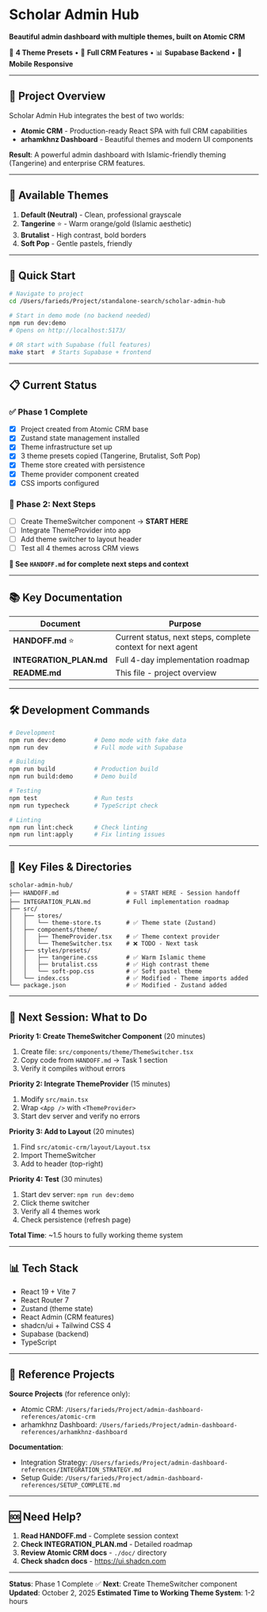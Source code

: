 # Scholar Admin Hub

**Beautiful admin dashboard with multiple themes, built on Atomic CRM**

🎨 **4 Theme Presets** • 🚀 **Full CRM Features** • 📊 **Supabase Backend** • 📱 **Mobile Responsive**

---

## 🎯 Project Overview

Scholar Admin Hub integrates the best of two worlds:
- **Atomic CRM** - Production-ready React SPA with full CRM capabilities
- **arhamkhnz Dashboard** - Beautiful themes and modern UI components

**Result**: A powerful admin dashboard with Islamic-friendly theming (Tangerine) and enterprise CRM features.

---

## 🎨 Available Themes

1. **Default (Neutral)** - Clean, professional grayscale
2. **Tangerine** ⭐ - Warm orange/gold (Islamic aesthetic)
3. **Brutalist** - High contrast, bold borders
4. **Soft Pop** - Gentle pastels, friendly

---

## 🚀 Quick Start

```bash
# Navigate to project
cd /Users/farieds/Project/standalone-search/scholar-admin-hub

# Start in demo mode (no backend needed)
npm run dev:demo
# Opens on http://localhost:5173/

# OR start with Supabase (full features)
make start  # Starts Supabase + frontend
```

---

## 📋 Current Status

### ✅ Phase 1 Complete

- [x] Project created from Atomic CRM base
- [x] Zustand state management installed
- [x] Theme infrastructure set up
- [x] 3 theme presets copied (Tangerine, Brutalist, Soft Pop)
- [x] Theme store created with persistence
- [x] Theme provider component created
- [x] CSS imports configured

### 🚧 Phase 2: Next Steps

- [ ] Create ThemeSwitcher component → **START HERE**
- [ ] Integrate ThemeProvider into app
- [ ] Add theme switcher to layout header
- [ ] Test all 4 themes across CRM views

**📖 See `HANDOFF.md` for complete next steps and context**

---

## 📚 Key Documentation

| Document | Purpose |
|----------|---------|
| **HANDOFF.md** ⭐ | Current status, next steps, complete context for next agent |
| **INTEGRATION_PLAN.md** | Full 4-day implementation roadmap |
| **README.md** | This file - project overview |

---

## 🛠️ Development Commands

```bash
# Development
npm run dev:demo        # Demo mode with fake data
npm run dev             # Full mode with Supabase

# Building
npm run build           # Production build
npm run build:demo      # Demo build

# Testing
npm test                # Run tests
npm run typecheck       # TypeScript check

# Linting
npm run lint:check      # Check linting
npm run lint:apply      # Fix linting issues
```

---

## 📂 Key Files & Directories

```
scholar-admin-hub/
├── HANDOFF.md                   # ⭐ START HERE - Session handoff
├── INTEGRATION_PLAN.md          # Full implementation roadmap
├── src/
│   ├── stores/
│   │   └── theme-store.ts       # ✅ Theme state (Zustand)
│   ├── components/theme/
│   │   ├── ThemeProvider.tsx    # ✅ Theme context provider
│   │   └── ThemeSwitcher.tsx    # ❌ TODO - Next task
│   ├── styles/presets/
│   │   ├── tangerine.css        # ✅ Warm Islamic theme
│   │   ├── brutalist.css        # ✅ High contrast theme
│   │   └── soft-pop.css         # ✅ Soft pastel theme
│   └── index.css                # ✅ Modified - Theme imports added
└── package.json                 # ✅ Modified - Zustand added
```

---

## 🎯 Next Session: What to Do

**Priority 1: Create ThemeSwitcher Component** (20 minutes)

1. Create file: `src/components/theme/ThemeSwitcher.tsx`
2. Copy code from `HANDOFF.md` → Task 1 section
3. Verify it compiles without errors

**Priority 2: Integrate ThemeProvider** (15 minutes)

1. Modify `src/main.tsx`
2. Wrap `<App />` with `<ThemeProvider>`
3. Start dev server and verify no errors

**Priority 3: Add to Layout** (20 minutes)

1. Find `src/atomic-crm/layout/Layout.tsx`
2. Import ThemeSwitcher
3. Add to header (top-right)

**Priority 4: Test** (30 minutes)

1. Start dev server: `npm run dev:demo`
2. Click theme switcher
3. Verify all 4 themes work
4. Check persistence (refresh page)

**Total Time**: ~1.5 hours to fully working theme system

---

## 📊 Tech Stack

- React 19 + Vite 7
- React Router 7
- Zustand (theme state)
- React Admin (CRM features)
- shadcn/ui + Tailwind CSS 4
- Supabase (backend)
- TypeScript

---

## 🔗 Reference Projects

**Source Projects** (for reference only):
- Atomic CRM: `/Users/farieds/Project/admin-dashboard-references/atomic-crm`
- arhamkhnz Dashboard: `/Users/farieds/Project/admin-dashboard-references/arhamkhnz-dashboard`

**Documentation**:
- Integration Strategy: `/Users/farieds/Project/admin-dashboard-references/INTEGRATION_STRATEGY.md`
- Setup Guide: `/Users/farieds/Project/admin-dashboard-references/SETUP_COMPLETE.md`

---

## 🆘 Need Help?

1. **Read HANDOFF.md** - Complete session context
2. **Check INTEGRATION_PLAN.md** - Detailed roadmap
3. **Review Atomic CRM docs** - `./doc/` directory
4. **Check shadcn docs** - https://ui.shadcn.com

---

**Status**: Phase 1 Complete ✅
**Next**: Create ThemeSwitcher component
**Updated**: October 2, 2025
**Estimated Time to Working Theme System**: 1-2 hours
